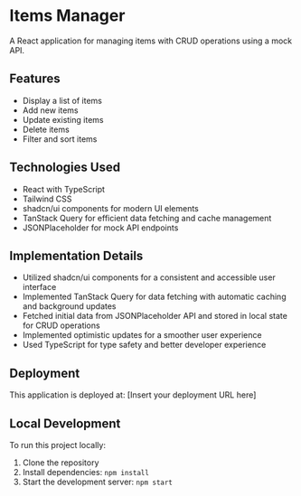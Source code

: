 # Items Manager

A React application for managing items with CRUD operations using a mock API.

## Features

- Display a list of items
- Add new items
- Update existing items
- Delete items
- Filter and sort items

## Technologies Used

- React with TypeScript
- Tailwind CSS
- shadcn/ui components for modern UI elements
- TanStack Query for efficient data fetching and cache management
- JSONPlaceholder for mock API endpoints

## Implementation Details

- Utilized shadcn/ui components for a consistent and accessible user interface
- Implemented TanStack Query for data fetching with automatic caching and background updates
- Fetched initial data from JSONPlaceholder API and stored in local state for CRUD operations
- Implemented optimistic updates for a smoother user experience
- Used TypeScript for type safety and better developer experience

## Deployment

This application is deployed at: [Insert your deployment URL here]

## Local Development

To run this project locally:

1. Clone the repository
2. Install dependencies: `npm install`
3. Start the development server: `npm start`